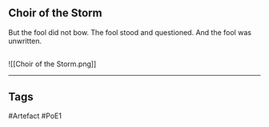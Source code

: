 ## Choir of the Storm
But the fool did not bow.
The fool stood and questioned.
And the fool was unwritten.
##
![[Choir of the Storm.png]]

---
## Tags
#Artefact
#PoE1